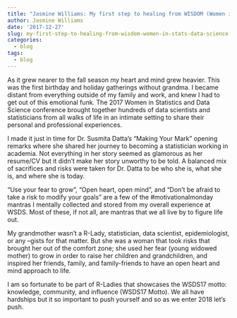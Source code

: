 ```yaml
---
title: "Jasmine Williams: My first step to healing from WISDOM (Women in Stats, Data Science, and Omics)"
author: Jasmine Williams
date: '2017-12-27'
slug: my-first-step-to-healing-from-wisdom-women-in-stats-data-science-and-omics
categories:
  - blog
tags:
  - blog
---
```


As it grew nearer to the fall season my heart and mind grew heavier. This was the first birthday and holiday gatherings without grandma. I became distant from everything outside of my family and work, and knew I had to get out of this emotional funk. The 2017 Women in Statistics and Data Science conference brought together hundreds of data scientists and statisticians from all walks of life in an intimate setting to share their personal and professional experiences. 

I made it just in time for Dr. Susmita Datta’s “Making Your Mark” opening remarks where she shared her journey to becoming a statistician working in academia. Not everything in her story seemed as glamorous as her resume/CV but it didn’t make her story unworthy to be told. A balanced mix of sacrifices and risks were taken for Dr. Datta to be who she is, what she is, and where she is today.

“Use your fear to grow”, “Open heart, open mind”, and “Don’t be afraid to take a risk to modify your goals” are a few of the #motivationalmonday mantras I mentally collected and stored from my overall experience at WSDS. Most of these, if not all, are mantras that we all live by to figure life out. 

My grandmother wasn’t a R-Lady, statistician, data scientist, epidemiologist, or any –gists for that matter. But she was a woman that took risks that brought her out of the comfort zone; she used her fear (young widowed mother) to grow in order to raise her children and grandchildren, and inspired her friends, family, and family-friends to have an open heart and mind approach to life. 

I am so fortunate to be part of R-Ladies that showcases the WSDS17 motto: knowledge, community, and influence (WSDS17 Motto). We all have hardships but it so important to push yourself and so as we enter 2018 let’s push. 
